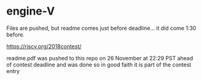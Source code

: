 # engine-V
Files are pushed, but readme comes just before deadline... it did come 1:30 before.

https://riscv.org/2018contest/

readme.pdf was pushed to this repo on 26 November at 22:29 PST ahead of contest deadline and was done so in good faith it is part of the contest entry
